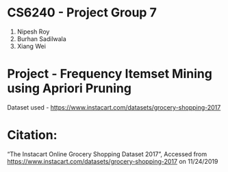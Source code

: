 # CS6240 - Project Group 7
1. Nipesh Roy
2. Burhan Sadilwala
3. Xiang Wei

# Project - Frequency Itemset Mining using Apriori Pruning
Dataset used - https://www.instacart.com/datasets/grocery-shopping-2017
# Citation:
“The Instacart Online Grocery Shopping Dataset 2017”, Accessed from https://www.instacart.com/datasets/grocery-shopping-2017 on 11/24/2019

